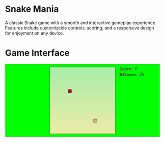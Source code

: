 # Snake Mania

A classic Snake game with a smooth and interactive gameplay experience. Features include customizable controls, scoring, and a responsive design for enjoyment on any device.

# Game Interface

![SnakeMania](/SnakeManias.png)
